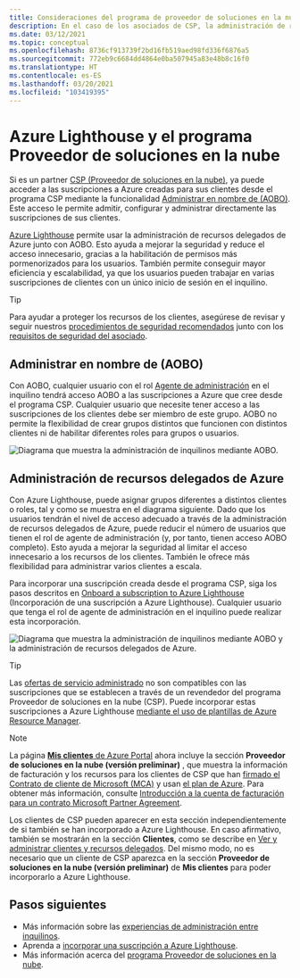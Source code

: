 ```yaml
---
title: Consideraciones del programa de proveedor de soluciones en la nube
description: En el caso de los asociados de CSP, la administración de recursos delegados de Azure ayuda a mejorar la seguridad y el control mediante la habilitación de permisos más específicos.
ms.date: 03/12/2021
ms.topic: conceptual
ms.openlocfilehash: 8736cf913739f2bd16fb519aed98fd336f6876a5
ms.sourcegitcommit: 772eb9c6684dd4864e0ba507945a83e48b8c16f0
ms.translationtype: HT
ms.contentlocale: es-ES
ms.lasthandoff: 03/20/2021
ms.locfileid: "103419395"
---
```

# <a name="azure-lighthouse-and-the-cloud-solution-provider-program"></a>Azure Lighthouse y el programa Proveedor de soluciones en la nube

Si es un partner [CSP (Proveedor de soluciones en la nube)](/partner-center/csp-overview), ya puede acceder a las suscripciones a Azure creadas para sus clientes desde el programa CSP mediante la funcionalidad [Administrar en nombre de (AOBO)](https://channel9.msdn.com/Series/cspdev/Module-11-Admin-On-Behalf-Of-AOBO). Este acceso le permite admitir, configurar y administrar directamente las suscripciones de sus clientes.

[Azure Lighthouse](../overview.md) permite usar la administración de recursos delegados de Azure junto con AOBO. Esto ayuda a mejorar la seguridad y reduce el acceso innecesario, gracias a la habilitación de permisos más pormenorizados para los usuarios. También permite conseguir mayor eficiencia y escalabilidad, ya que los usuarios pueden trabajar en varias suscripciones de clientes con un único inicio de sesión en el inquilino.

> [!TIP]
> Para ayudar a proteger los recursos de los clientes, asegúrese de revisar y seguir nuestros [procedimientos de seguridad recomendados](recommended-security-practices.md) junto con los [requisitos de seguridad del asociado](/partner-center/partner-security-requirements).

## <a name="administer-on-behalf-of-aobo"></a>Administrar en nombre de (AOBO)

Con AOBO, cualquier usuario con el rol [Agente de administración](/partner-center/permissions-overview#manage-commercial-transactions-in-partner-center-azure-ad-and-csp-roles) en el inquilino tendrá acceso AOBO a las suscripciones a Azure que cree desde el programa CSP. Cualquier usuario que necesite tener acceso a las suscripciones de los clientes debe ser miembro de este grupo. AOBO no permite la flexibilidad de crear grupos distintos que funcionen con distintos clientes ni de habilitar diferentes roles para grupos o usuarios.

![Diagrama que muestra la administración de inquilinos mediante AOBO.](../media/csp-1.jpg)

## <a name="azure-delegated-resource-management"></a>Administración de recursos delegados de Azure

Con Azure Lighthouse, puede asignar grupos diferentes a distintos clientes o roles, tal y como se muestra en el diagrama siguiente. Dado que los usuarios tendrán el nivel de acceso adecuado a través de la administración de recursos delegados de Azure, puede reducir el número de usuarios que tienen el rol de agente de administración (y, por tanto, tienen acceso AOBO completo). Esto ayuda a mejorar la seguridad al limitar el acceso innecesario a los recursos de los clientes. También le ofrece más flexibilidad para administrar varios clientes a escala.

Para incorporar una suscripción creada desde el programa CSP, siga los pasos descritos en [Onboard a subscription to Azure Lighthouse](../how-to/onboard-customer.md) (Incorporación de una suscripción a Azure Lighthouse). Cualquier usuario que tenga el rol de agente de administración en el inquilino puede realizar esta incorporación.

![Diagrama que muestra la administración de inquilinos mediante AOBO y la administración de recursos delegados de Azure.](../media/csp-2.jpg)

> [!TIP]
> Las [ofertas de servicio administrado](managed-services-offers.md) no son compatibles con las suscripciones que se establecen a través de un revendedor del programa Proveedor de soluciones en la nube (CSP). Puede incorporar estas suscripciones a Azure Lighthouse [mediante el uso de plantillas de Azure Resource Manager](../how-to/onboard-customer.md).

> [!NOTE]
> La página [**Mis clientes** de Azure Portal](../how-to/view-manage-customers.md) ahora incluye la sección **Proveedor de soluciones en la nube (versión preliminar)** , que muestra la información de facturación y los recursos para los clientes de CSP que han [firmado el Contrato de cliente de Microsoft (MCA)](/partner-center/confirm-customer-agreement) y usan [el plan de Azure](/partner-center/azure-plan-get-started). Para obtener más información, consulte [Introducción a la cuenta de facturación para un contrato Microsoft Partner Agreement](../../cost-management-billing/understand/mpa-overview.md).
>
> Los clientes de CSP pueden aparecer en esta sección independientemente de si también se han incorporado a Azure Lighthouse. En caso afirmativo, también se mostrarán en la sección **Clientes**, como se describe en [Ver y administrar clientes y recursos delegados](../how-to/view-manage-customers.md). Del mismo modo, no es necesario que un cliente de CSP aparezca en la sección **Proveedor de soluciones en la nube (versión preliminar)** de **Mis clientes** para poder incorporarlo a Azure Lighthouse.

## <a name="next-steps"></a>Pasos siguientes

- Más información sobre las [experiencias de administración entre inquilinos](cross-tenant-management-experience.md).
- Aprenda a [incorporar una suscripción a Azure Lighthouse](../how-to/onboard-customer.md).
- Más información acerca del [programa Proveedor de soluciones en la nube](/partner-center/csp-overview).
